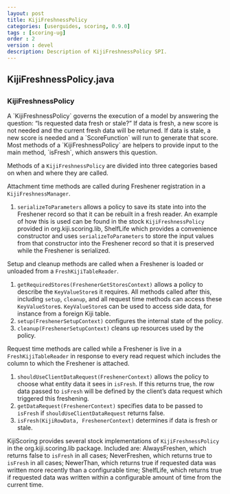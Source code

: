 ```yaml
---
layout: post
title: KijiFreshnessPolicy
categories: [userguides, scoring, 0.9.0]
tags : [scoring-ug]
order : 2
version : devel
description: Description of KijiFreshnessPolicy SPI.
---
```


<div id="accordion-container">
  <h2 class="accordion-header"> KijiFreshnessPolicy.java </h2>
    <div class="accordion-content">
    <script src="http://gist-it.appspot.com/github/kijiproject/kiji-scoring/raw/kiji-scoring-root-0.9.0/kiji-scoring/src/main/java/org/kiji/scoring/KijiFreshnessPolicy.java"> </script>
  </div>
</div>

<h3 style="margin-top:0px;padding-top:10px;"> KijiFreshnessPolicy </h3>
A `KijiFreshnessPolicy` governs the execution of a model by answering the question: “Is requested data fresh or stale?” If data is fresh, a new score is not needed and the current fresh data will be returned. If data is stale, a new score is needed and a `ScoreFunction` will run to generate that score. Most methods of a `KijiFreshnessPolicy` are helpers to provide input to the main method, `isFresh`, which answers this question.

Methods of a `KijiFreshnessPolicy` are divided into three categories based on when and where they are called.

Attachment time methods are called during Freshener registration in a `KijiFreshnessManager`.

1. `serializeToParameters` allows a policy to save its state into into the Freshener record so that it can be rebuilt in a fresh reader. An example of how this is used can be found in the stock `KijiFreshnessPolicy` provided in org.kiji.scoring.lib, ShelfLife which provides a convenience constructor and uses `serializeToParameters` to store the input values from that constructor into the Freshener record so that it is preserved while the Freshener is serialized.

Setup and cleanup methods are called when a Freshener is loaded or unloaded from a `FreshKijiTableReader`.

1. `getRequiredStores(FreshenerGetStoresContext)` allows a policy to describe the `KeyValueStore`s it requires. All methods called after this, including `setup`, `cleanup`, and all request time methods can access these `KeyValueStore`s. `KeyValueStore`s can be used to access side data, for instance from a foreign Kiji table.
2. `setup(FreshenerSetupContext)` configures the internal state of the policy.
3. `cleanup(FreshenerSetupContext)` cleans up resources used by the policy.

Request time methods are called while a Freshener is live in a `FreshKijiTableReader` in response to every read request which includes the column to which the Freshener is attached.

1. `shouldUseClientDataRequest(FreshenerContext)` allows the policy to choose what entity data it sees in `isFresh`. If this returns true, the row data passed to `isFresh` will be defined by the client’s data request which triggered this freshening.
2. `getDataRequest(FreshenerContext)` specifies data to be passed to `isFresh` if `shouldUseClientDataRequest` returns false.
3. `isFresh(KijiRowData, FreshenerContext)` determines if data is fresh or stale.

KijiScoring provides several stock implementations of `KijiFreshnessPolicy` in the org.kiji.scoring.lib package. Included are: AlwaysFreshen, which returns false to `isFresh` in all cases; NeverFreshen, which returns true to `isFresh` in all cases; NewerThan, which returns true if requested data was written more recently than a configurable time; ShelfLife, which returns true if requested data was written within a configurable amount of time from the current time.
